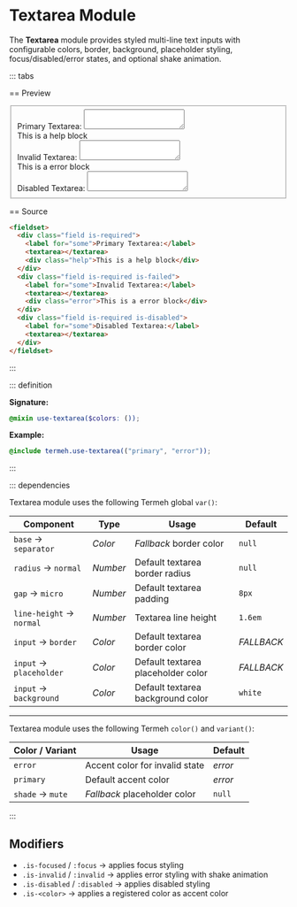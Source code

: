 # Textarea Module

The **Textarea** module provides styled multi-line text inputs with configurable colors, border, background, placeholder styling, focus/disabled/error states, and optional shake animation.

::: tabs

== Preview

<!-- markdownlint-disable MD033 -->
<Preview height="6rem">
  <div class="demo">
    <fieldset>
      <div class="field is-required">
        <label for="some">Primary Textarea:</label>
        <textarea></textarea>
        <div class="help">This is a help block</div>
      </div>
      <div class="field is-required is-failed">
        <label for="some">Invalid Textarea:</label>
        <textarea></textarea>
        <div class="error">This is a error block</div>
      </div>
      <div class="field is-required is-disabled">
        <label for="some">Disabled Textarea:</label>
        <textarea></textarea>
      </div>
    </fieldset>
  </div>
</Preview>
<!-- markdownlint-enable MD033 -->

== Source

```html
<fieldset>
  <div class="field is-required">
    <label for="some">Primary Textarea:</label>
    <textarea></textarea>
    <div class="help">This is a help block</div>
  </div>
  <div class="field is-required is-failed">
    <label for="some">Invalid Textarea:</label>
    <textarea></textarea>
    <div class="error">This is a error block</div>
  </div>
  <div class="field is-required is-disabled">
    <label for="some">Disabled Textarea:</label>
    <textarea></textarea>
  </div>
</fieldset>
```

:::

::: definition

**Signature:**

```scss
@mixin use-textarea($colors: ());
```

**Example:**

```scss
@include termeh.use-textarea(("primary", "error"));
```

:::

::: dependencies

Textarea module uses the following Termeh global `var()`:

| Component                | Type     | Usage                              | Default    |
| ------------------------ | -------- | ---------------------------------- | ---------- |
| `base` → `separator`     | _Color_  | _Fallback_ border color            | `null`     |
| `radius` → `normal`      | _Number_ | Default textarea border radius     | `null`     |
| `gap` → `micro`          | _Number_ | Default textarea padding           | `8px`      |
| `line-height` → `normal` | _Number_ | Textarea line height               | `1.6em`    |
| `input` → `border`       | _Color_  | Default textarea border color      | _FALLBACK_ |
| `input` → `placeholder`  | _Color_  | Default textarea placeholder color | _FALLBACK_ |
| `input` → `background`   | _Color_  | Default textarea background color  | `white`    |

---

Textarea module uses the following Termeh `color()` and `variant()`:

| Color / Variant  | Usage                          | Default |
| ---------------- | ------------------------------ | ------- |
| `error`          | Accent color for invalid state | _error_ |
| `primary`        | Default accent color           | _error_ |
| `shade` → `mute` | _Fallback_ placeholder color   | `null`  |

:::

## Modifiers

- `.is-focused` / `:focus` → applies focus styling
- `.is-invalid` / `:invalid` → applies error styling with shake animation
- `.is-disabled` / `:disabled` → applies disabled styling
- `.is-<color>` → applies a registered color as accent color
